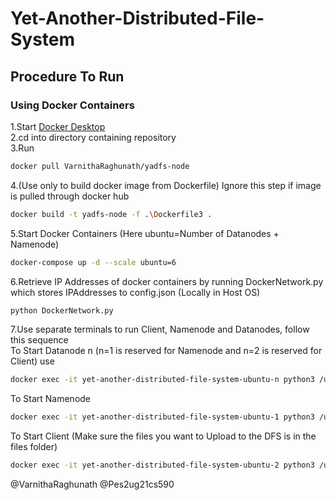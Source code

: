 # Yet-Another-Distributed-File-System

## Procedure To Run

### Using Docker Containers

1.Start [Docker Desktop](https://www.docker.com/products/docker-desktop/) \
2.cd into directory containing repository \
3.Run 
```sh
docker pull VarnithaRaghunath/yadfs-node
```
4.(Use only to build docker image from Dockerfile)  Ignore this step if image is pulled through docker hub
```sh
docker build -t yadfs-node -f .\Dockerfile3 .
```
5.Start Docker Containers   (Here ubuntu=Number of Datanodes + Namenode)
```sh
docker-compose up -d --scale ubuntu=6
```
6.Retrieve IP Addresses of docker containers by running DockerNetwork.py which stores IPAddresses to config.json  (Locally in Host OS)
```sh
python DockerNetwork.py
```
7.Use separate terminals to run Client, Namenode and Datanodes, follow this sequence \
To Start Datanode n (n=1 is reserved for Namenode and n=2 is reserved for Client) use
```sh
docker exec -it yet-another-distributed-file-system-ubuntu-n python3 /usr/files/DataNode.py
```
To Start Namenode
```sh
docker exec -it yet-another-distributed-file-system-ubuntu-1 python3 /usr/files/NameNode.py
```
To Start Client (Make sure the files you want to Upload to the DFS is in the files folder)
```sh
docker exec -it yet-another-distributed-file-system-ubuntu-2 python3 /usr/files/Client.py
```

@VarnithaRaghunath
@Pes2ug21cs590
